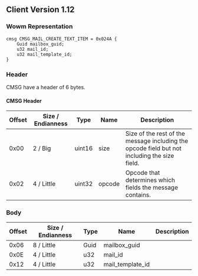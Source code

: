 ## Client Version 1.12

### Wowm Representation
```rust,ignore
cmsg CMSG_MAIL_CREATE_TEXT_ITEM = 0x024A {
    Guid mailbox_guid;    
    u32 mail_id;    
    u32 mail_template_id;    
}
```
### Header
CMSG have a header of 6 bytes.

#### CMSG Header
| Offset | Size / Endianness | Type   | Name   | Description |
| ------ | ----------------- | ------ | ------ | ----------- |
| 0x00   | 2 / Big           | uint16 | size   | Size of the rest of the message including the opcode field but not including the size field.|
| 0x02   | 4 / Little        | uint32 | opcode | Opcode that determines which fields the message contains.|
### Body
| Offset | Size / Endianness | Type | Name | Description |
| ------ | ----------------- | ---- | ---- | ----------- |
| 0x06 | 8 / Little | Guid | mailbox_guid |  |
| 0x0E | 4 / Little | u32 | mail_id |  |
| 0x12 | 4 / Little | u32 | mail_template_id |  |
